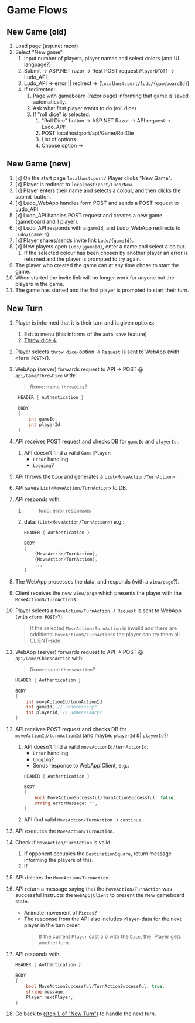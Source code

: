 # Game Flows

## New Game (old)

1. Load page (asp.net razor)
1. Select "New game"
    1. Input number of players, player names and select colors (and UI language?)
    1. Submit → ASP.NET razor → Rest POST request `PlayerDTO[]` → Ludo_API
    1. Ludo_API → error || redirect → (`localhost:port/ludo/{gameboardId}`)
    1. If redirected:
        1. Page with gameboard (razor page) informing that game is saved automatically.
        1. Ask what first player wants to do (roll dice)
        1. If "roll dice" is selected:
            1. "Roll Dice" button → ASP.NET Razor → API request → Ludo_API:
            1. POST localhost:port/api/Game/RollDie
            1. List of options
            1. Choose option →

## New Game (new)

1. [x] On the start page `localhost:port/` Player clicks "New Game".
1. [x] Player is redirect to `localhost:port/Ludo/New`.
1. [x] Player enters their name and selects a colour, and then clicks the submit-button.
1. [x] Ludo_WebApp handles form POST and sends a POST request to Ludo_API.
1. [x] Ludo_API handles POST request and creates a new game (gameboard and 1 player).
1. [x] Ludo_API responds with a `gameId`, and Ludo_WebApp redirects to `Ludo/{gameId}`.
1. [x] Player shares/sends invite link `Ludo/{gameId}`.
1. [x] New players open `Ludo/{gameId}`, enter a name and select a colour.
    1. If the selected colour has been chosen by another player an error is returned and the player is prompted to try again.
1. The player who created the game can at any time chose to start the game.
1. When started the invite link will no longer work for anyone but the players in the game.
1. The game has started and the first player is prompted to start their turn.


## New Turn

1. Player is informed that it is their turn and is given options:
   1. Exit to menu (this informs of the `auto-save` feature)
   1. [Throw dice ↓](###-(1.2.)-Player-throws-dice:)

1. Player selects `throw dice`-option → `Request` is sent to WebApp (with `<form POST>`?).
1. WebApp (server) forwards request to API → POST @ `api/Game/ThrowDice` with:
   > fixme: name `ThrowDice`?
   ```csharp
    HEADER { Authentication }
    
    BODY
    {
        int gameId,
        int playerId
    }
   ```
1. API receives POST request and checks DB for `gameId` and `playerId`.:
    1. API doesn't find a valid `Game|Player`:
        - `Error` handling
        - `Logging`?
1. API throws the `Dice` and generates a `List<MoveAction/TurnAction>`.
1. API saves `List<MoveAction/TurnAction>` to DB.
1. API responds with:
    1. > todo: error responses
    1. data: (`List<MoveAction/TurnAction>`) e.g.:
        ```csharp
        HEADER { Authentication }

        BODY
        [
            {MoveAction/TurnAction},
            {MoveAction/TurnAction},
            ...
        ]
        ```
1. The WebApp processes the data, and responds (with a `view/page`?).
1. Client receives the new `view/page` which presents the player with the `MoveAction`s`/TurnAction`s.
1. Player selects a `MoveAction/TurnAction` → `Request` is sent to WebApp (with `<form POST>`?).
    > If the selected `MoveAction/TurnAction` is invalid and there are additional `MoveAction`s`/TurnAction`s the player can try them all CLIENT-side.
1. WebApp (server) forwards request to API → POST @ `api/Game/ChooseAction` with:
    > fixme: name `ChooseAction`?
    ```csharp
    HEADER { Authentication }

    BODY
    {
        int moveActionId/turnActionId
        int gameId, // unnecessary?
        int playerId, // unnecessary?
    }
   ```
1. API receives POST request and checks DB for `moveActionId/turnActionId` (and maybe: `playerId` &| `playerId`?)
    1. API doesn't find a valid `moveActionId/turnActionId`:
        - `Error` handling
        - `Logging`?
        - Sends response to WebApp|Client, e.g.:
        ```csharp
        HEADER { Authentication }

        BODY
        {
            bool MoveActionSuccessful/TurnActionSuccessful: false,
            string errorMessage: "",
        }
        ```
    1. API find valid `MoveAction/TurnAction` → `continue`
1. API executes the `MoveAction/TurnAction`.
1. Check if `MoveAction/TurnAction` is valid.
    1. If opponent occupies the `DestinationSquare`, return message informing the players of this.
    1. If 
1. API deletes the `MoveAction/TurnAction`.
1. API return a message saying that the `MoveAction/TurnAction` was successful instructs the `WebApp|Client` to present the new gameboard state.
    - Animate movement of `Pieces`?
    - The response from the API also includes `Player`-data for the next player in the turn order.
        > If the current `Player` cast a 6 with the `Dice`, the `Player gets another turn.
1. API responds with:
    ```csharp
    HEADER { Authentication }

    BODY
    {
        bool MoveActionSuccessful/TurnActionSuccessful: true,
        string message,
        Player nextPlayer,
    }
    ```
1. Go back to [(step 1. of "New Turn")](##-New-Turn) to handle the next turn.
